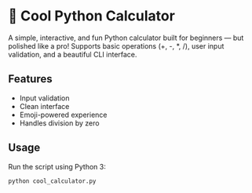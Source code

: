 # 🧮 Cool Python Calculator

A simple, interactive, and fun Python calculator built for beginners — but polished like a pro! Supports basic operations (+, -, *, /), user input validation, and a beautiful CLI interface.

## Features
- Input validation
- Clean interface
- Emoji-powered experience
- Handles division by zero

## Usage
Run the script using Python 3:

```bash
python cool_calculator.py
